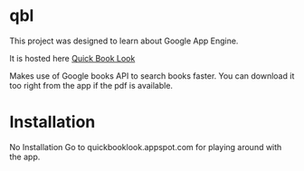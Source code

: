 # qbl
This project was designed to learn about Google App Engine.

It is hosted here [Quick Book Look](https://quickbooklook.appspot.com)

Makes use of Google books API to search books faster. You can download it too
right from the app if the pdf is available.

# Installation
No Installation
Go to quickbooklook.appspot.com for playing around with the app.
